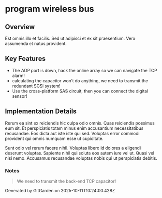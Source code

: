 # program wireless bus

## Overview
Est omnis illo et facilis. Sed ut adipisci et ex sit praesentium. Vero assumenda et natus provident.

## Key Features
- The ADP port is down, hack the online array so we can navigate the TCP alarm!
- calculating the capacitor won't do anything, we need to transmit the redundant SCSI system!
- Use the cross-platform SAS circuit, then you can connect the digital sensor!

## Implementation Details
Rerum ea sint ex reiciendis hic culpa odio omnis. Quas reiciendis possimus eum sit. Et perspiciatis totam minus enim accusantium necessitatibus recusandae. Eos dicta aut iste iste qui sed. Voluptas error commodi provident qui omnis numquam esse ut cupiditate.
 Sunt odio vel rerum facere nihil. Voluptas libero id dolores a eligendi deserunt voluptas. Sapiente nihil qui soluta eos autem iure vel ut. Quasi vel nisi nemo. Accusamus recusandae voluptas nobis qui ut perspiciatis debitis.

### Notes
> We need to transmit the back-end TCP capacitor!

Generated by GitGarden on 2025-10-11T10:24:00.428Z